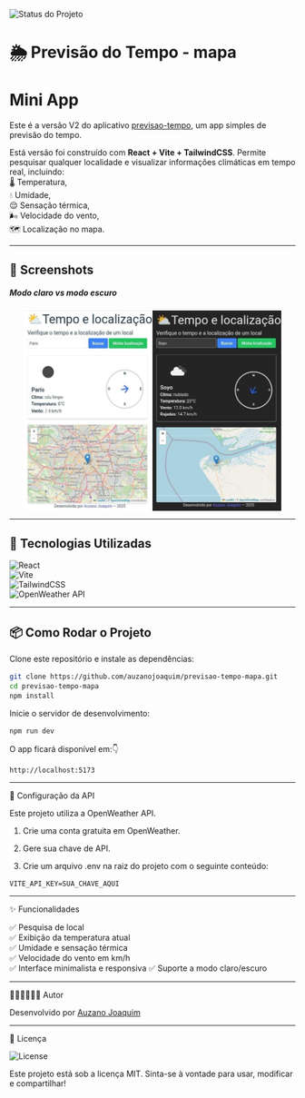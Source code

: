![Status do Projeto](https://img.shields.io/badge/status-estável-brightgreen?style=for-the-badge)  

# 🌦️ Previsão do Tempo - mapa
# Mini App

Este é a versão V2 do aplicativo [previsao-tempo](https://auzanojoaquim/previsao-tempo/), um app simples de previsão do tempo.  

Está versão foi construído com **React + Vite + TailwindCSS**. Permite pesquisar qualquer localidade e visualizar informações climáticas em tempo real, incluindo:    
🌡️ Temperatura,      
💧 Umidade,             
😌 Sensação térmica,  
🌬️ Velocidade do vento,  
🗺️ Localização no mapa.  

---

## 📸 Screenshots  
   <h5>Modo claro vs modo escuro</h5>
<div style="display: flex; grap: 10px; justify-content: center;">
<img src="./screenshots/modo-light.jpg" alt="Modo claro" width="45%"/>
  <img src="./screenshots/modo-dark.jpg" alt="Modo escuro" width="45%"/>
</div>

---

## 🚀 Tecnologias Utilizadas  

![React](https://img.shields.io/badge/React-18.0.0-61DAFB?style=for-the-badge&logo=react&logoColor=white)    
![Vite](https://img.shields.io/badge/Vite-4.0-646CFF?style=for-the-badge&logo=vite&logoColor=white)    
![TailwindCSS](https://img.shields.io/badge/TailwindCSS-3.0-38B2AC?style=for-the-badge&logo=tailwind-css&logoColor=white)  
![OpenWeather API](https://img.shields.io/badge/OpenWeather-API-orange?style=for-the-badge&logo=openweather&logoColor=white)    

---

## 📦 Como Rodar o Projeto  

Clone este repositório e instale as dependências:  

```bash
git clone https://github.com/auzanojoaquim/previsao-tempo-mapa.git  
cd previsao-tempo-mapa
npm install
```

Inicie o servidor de desenvolvimento:

```bash
npm run dev
```

O app ficará disponível em:👇
```
http://localhost:5173
```


---

🔑 Configuração da API

Este projeto utiliza a OpenWeather API.

1. Crie uma conta gratuita em OpenWeather.


2. Gere sua chave de API.


3. Crie um arquivo .env na raiz do projeto com o seguinte conteúdo:


```
VITE_API_KEY=SUA_CHAVE_AQUI
```

---

✨ Funcionalidades

✅ Pesquisa de local  
✅ Exibição da temperatura atual  
✅ Umidade e sensação térmica  
✅ Velocidade do vento em km/h  
✅ Interface minimalista e responsiva
✅ Suporte a modo claro/escuro


---

👨🏽‍💻👨🏽‍💻 Autor

Desenvolvido por [Auzano Joaquim ](https://github.com/auzanojoaquim)

---

📜 Licença

![License](https://img.shields.io/badge/License-MIT-green?style=for-the-badge)

Este projeto está sob a licença MIT.
Sinta-se à vontade para usar, modificar e compartilhar!
